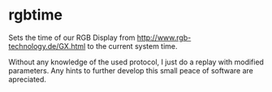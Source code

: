 # rgbtime

Sets the time of our RGB Display from http://www.rgb-technology.de/GX.html to the current system time.

Without any knowledge of the used protocol, I just do a replay with modified parameters. Any hints to further develop this small peace of software are apreciated.
